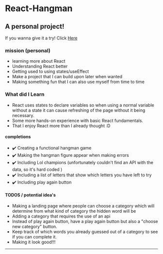 # React-Hangman
## A personal project!

If you wanna give it a try! Click [Here](https://glinchflash-lol-hangman.netlify.app)

### mission (personal)
- learning more about React
- Understanding React better
- Getting used to using states/useEffect
- Make a project that I can build upon later when wanted
- Making something fun that I can also use myself from time to time



### What did I Learn
- React uses states to declare variables so when using a normal variable without a state it can cause refreshing of the page without it being necessary.
- Some more hands-on experience with basic React fundamentals.
- That I enjoy React more than I already thought :D


#### completions
- :heavy_check_mark: Creating a functional hangman game
- :heavy_check_mark: Making the hangman figure appear when making errors
- :heavy_check_mark: Including Lol champions (unfortunately couldn't find an API with the data, so it's hard coded )
- :heavy_check_mark: Including a list of letters that show which letters you have left to try
- :heavy_check_mark: Including play again button

#### TODOS / potential idea's
- Making a landing page where people can choose a category which will determine from what kind of category the hidden word will be
- Adding a category that requires the use of an api
- Instead of play again button, have a play again button but also a "choose new category" button.
- Keep track of which words you already guessed out of a category to see if you can complete it.
- Making it look good!!!

---